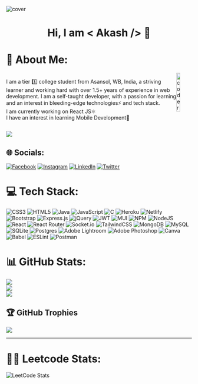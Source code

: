 ![cover](https://user-images.githubusercontent.com/65893885/221103521-bd52160d-275f-466c-be99-ac8ebb9b2375.jpg)

# **<center>Hi, I am < Akash /> 👋</center>**
# 💫 About Me:
<div style="display:flex;">
<p>I am a tier 3️⃣ college student from Asansol, WB, India, a striving learner and working hard with over 1.5+ years of experience in web development. I am a self-taught developer, with a passion for learning and an interest in bleeding-edge technologies⚡ and tech stack.<br>I am currently working on React JS⚛️<br>I have an interest in learning Mobile Development📱</p>
<img width="25%" src="https://user-images.githubusercontent.com/65893885/221103670-0d118474-dba6-4ab9-9f92-dbacad048f21.png" alt="coder" />

</div>


[![](https://visitcount.itsvg.in/api?id=memukherjee&icon=5&color=6)](https://visitcount.itsvg.in)
## 🌐 Socials:
[![Facebook](https://img.shields.io/badge/Facebook-%231877F2.svg?logo=Facebook&logoColor=white)](https://facebook.com/memukherjeee) [![Instagram](https://img.shields.io/badge/Instagram-%23E4405F.svg?logo=Instagram&logoColor=white)](https://instagram.com/memukherjee) [![LinkedIn](https://img.shields.io/badge/LinkedIn-%230077B5.svg?logo=linkedin&logoColor=white)](https://linkedin.com/in/memukherjee) [![Twitter](https://img.shields.io/badge/Twitter-%231DA1F2.svg?logo=Twitter&logoColor=white)](https://twitter.com/memukherjeee) 


# 💻 Tech Stack:
![CSS3](https://img.shields.io/badge/css3-%231572B6.svg?style=for-the-badge&logo=css3&logoColor=white) ![HTML5](https://img.shields.io/badge/html5-%23E34F26.svg?style=for-the-badge&logo=html5&logoColor=white) ![Java](https://img.shields.io/badge/java-%23ED8B00.svg?style=for-the-badge&logo=java&logoColor=white) ![JavaScript](https://img.shields.io/badge/javascript-%23323330.svg?style=for-the-badge&logo=javascript&logoColor=%23F7DF1E) ![C](https://img.shields.io/badge/c-%2300599C.svg?style=for-the-badge&logo=c&logoColor=white) ![Heroku](https://img.shields.io/badge/heroku-%23430098.svg?style=for-the-badge&logo=heroku&logoColor=white) ![Netlify](https://img.shields.io/badge/netlify-%23000000.svg?style=for-the-badge&logo=netlify&logoColor=#00C7B7) ![Bootstrap](https://img.shields.io/badge/bootstrap-%23563D7C.svg?style=for-the-badge&logo=bootstrap&logoColor=white) ![Express.js](https://img.shields.io/badge/express.js-%23404d59.svg?style=for-the-badge&logo=express&logoColor=%2361DAFB) ![jQuery](https://img.shields.io/badge/jquery-%230769AD.svg?style=for-the-badge&logo=jquery&logoColor=white) ![JWT](https://img.shields.io/badge/JWT-black?style=for-the-badge&logo=JSON%20web%20tokens) ![MUI](https://img.shields.io/badge/MUI-%230081CB.svg?style=for-the-badge&logo=material-ui&logoColor=white) ![NPM](https://img.shields.io/badge/NPM-%23000000.svg?style=for-the-badge&logo=npm&logoColor=white) ![NodeJS](https://img.shields.io/badge/node.js-6DA55F?style=for-the-badge&logo=node.js&logoColor=white) ![React](https://img.shields.io/badge/react-%2320232a.svg?style=for-the-badge&logo=react&logoColor=%2361DAFB) ![React Router](https://img.shields.io/badge/React_Router-CA4245?style=for-the-badge&logo=react-router&logoColor=white) ![Socket.io](https://img.shields.io/badge/Socket.io-black?style=for-the-badge&logo=socket.io&badgeColor=010101) ![TailwindCSS](https://img.shields.io/badge/tailwindcss-%2338B2AC.svg?style=for-the-badge&logo=tailwind-css&logoColor=white) ![MongoDB](https://img.shields.io/badge/MongoDB-%234ea94b.svg?style=for-the-badge&logo=mongodb&logoColor=white) ![MySQL](https://img.shields.io/badge/mysql-%2300f.svg?style=for-the-badge&logo=mysql&logoColor=white) ![SQLite](https://img.shields.io/badge/sqlite-%2307405e.svg?style=for-the-badge&logo=sqlite&logoColor=white) ![Postgres](https://img.shields.io/badge/postgres-%23316192.svg?style=for-the-badge&logo=postgresql&logoColor=white) ![Adobe Lightroom](https://img.shields.io/badge/Adobe%20Lightroom-31A8FF.svg?style=for-the-badge&logo=Adobe%20Lightroom&logoColor=white) ![Adobe Photoshop](https://img.shields.io/badge/adobephotoshop-%2331A8FF.svg?style=for-the-badge&logo=adobephotoshop&logoColor=white) ![Canva](https://img.shields.io/badge/Canva-%2300C4CC.svg?style=for-the-badge&logo=Canva&logoColor=white) ![Babel](https://img.shields.io/badge/Babel-F9DC3e?style=for-the-badge&logo=babel&logoColor=black) ![ESLint](https://img.shields.io/badge/ESLint-4B3263?style=for-the-badge&logo=eslint&logoColor=white) ![Postman](https://img.shields.io/badge/Postman-FF6C37?style=for-the-badge&logo=postman&logoColor=white)
# 📊 GitHub Stats:
![](https://github-readme-stats.vercel.app/api?username=memukherjee&theme=nightowl&hide_border=false&include_all_commits=true&count_private=false)<br/>
![](https://github-readme-streak-stats.herokuapp.com/?user=memukherjee&theme=nightowl&hide_border=false)<br/>
![](https://github-readme-stats.vercel.app/api/top-langs/?username=memukherjee&theme=nightowl&hide_border=false&include_all_commits=true&count_private=false&layout=compact)

## 🏆 GitHub Trophies
![](https://github-profile-trophy.vercel.app/?username=memukherjee&theme=onedark&no-frame=false&no-bg=true&margin-w=4)

---


# 👨‍💻 Leetcode Stats:
![LeetCode Stats](https://leetcard.jacoblin.cool/memukherjee?theme=nord&font=Roboto&ext=heatmap)
<!-- Proudly created with GPRM ( https://gprm.itsvg.in ) -->
